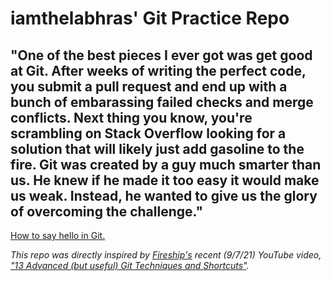 # iamthelabhras' Git Practice Repo

## "One of the best pieces I ever got was get good at Git.  After weeks of writing the perfect code, you submit a pull request and end up with a bunch of embarassing failed checks and merge conflicts.  Next thing you know, you're scrambling on Stack Overflow looking for a solution that will likely just add gasoline to the fire.  Git was created by a guy much smarter than us.  He knew if he made it too easy it would make us weak.  Instead, he wanted to give us the glory of overcoming the challenge."

[How to say hello in Git.](./images/git_hello.png)

*This repo was directly inspired by [Fireship's](https://www.youtube.com/channel/UCsBjURrPoezykLs9EqgamOA) recent (9/7/21) YouTube video, ["13 Advanced (but useful) Git Techniques and Shortcuts"](https://www.youtube.com/watch?v=ecK3EnyGD8o).*


